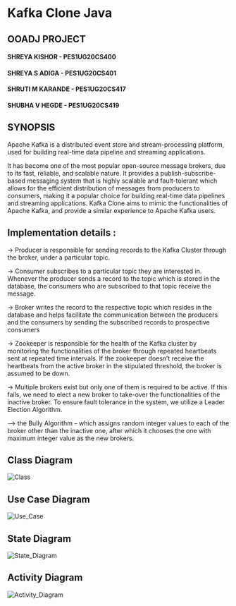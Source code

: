 # Kafka Clone Java

## OOADJ PROJECT
#### SHREYA KISHOR - PES1UG20CS400
#### SHREYA S ADIGA - PES1UG20CS401
#### SHRUTI M KARANDE - PES1UG20CS417
#### SHUBHA V HEGDE - PES1UG20CS419

## SYNOPSIS

Apache Kafka is a distributed event store and stream-processing
platform, used for building real-time data pipeline and streaming
applications. 

It has become one of the most popular open-source
message brokers, due to its fast, reliable, and scalable nature. It
provides a publish-subscribe-based messaging system that is highly
scalable and fault-tolerant which allows for the efficient distribution
of messages from producers to consumers, making it a popular
choice for building real-time data pipelines and streaming
applications.
Kafka Clone aims to mimic the functionalities of Apache Kafka, and
provide a similar experience to Apache Kafka users.

## Implementation details :

-> Producer is responsible for sending records to the Kafka Cluster
through the broker, under a particular topic.

-> Consumer subscribes to a particular topic they are interested
in. Whenever the producer sends a record to the topic which is
stored in the database, the consumers who are subscribed to
that topic receive the message.

-> Broker writes the record to the respective topic which resides
in the database and helps facilitate the communication
between the producers and the consumers by sending the
subscribed records to prospective consumers

-> Zookeeper is responsible for the health of the Kafka cluster by
monitoring the functionalities of the broker through repeated
heartbeats sent at repeated time intervals. If the zookeeper
doesn’t receive the heartbeats from the active broker in the
stipulated threshold, the broker is assumed to be down.

-> Multiple brokers exist but only one of them is required to be
active. If this fails, we need to elect a new broker to take-over
the functionalities of the inactive broker. To ensure fault
tolerance in the system, we utilize a Leader Election Algorithm.

–> the Bully Algorithm – which assigns random integer values to
each of the broker other than the inactive one, after which it
chooses the one with maximum integer value as the new
brokers.

## Class Diagram
![Class](https://user-images.githubusercontent.com/73905298/234780250-b5d8fbbf-71b9-4461-8a83-31c019117e1b.jpeg)

## Use Case Diagram
![Use_Case](https://user-images.githubusercontent.com/73905298/234783936-9b976ea8-97cc-4502-956b-be04bdb5ae70.jpeg)

## State Diagram
![State_Diagram](https://user-images.githubusercontent.com/73905298/234783964-0caef939-eb55-4958-abec-339b776fa17b.jpeg)

## Activity Diagram
![Activity_Diagram](https://user-images.githubusercontent.com/73905298/234783980-fa2b69c8-a973-4a92-8191-38cc243b0d61.jpeg)
